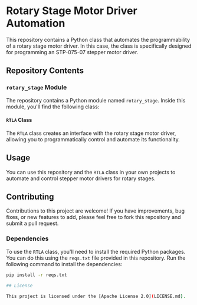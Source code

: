 # Rotary Stage Motor Driver Automation

This repository contains a Python class that automates the programmability of a rotary stage motor driver. In this case, the class is specifically designed for programming an STP-075-07 stepper motor driver.

## Repository Contents

### `rotary_stage` Module

The repository contains a Python module named `rotary_stage`. Inside this module, you'll find the following class:

#### `RTLA` Class

The `RTLA` class creates an interface with the rotary stage motor driver, allowing you to programmatically control and automate its functionality.

## Usage

You can use this repository and the `RTLA` class in your own projects to automate and control stepper motor drivers for rotary stages.

## Contributing

Contributions to this project are welcome! If you have improvements, bug fixes, or new features to add, please feel free to fork this repository and submit a pull request.

### Dependencies

To use the `RTLA` class, you'll need to install the required Python packages. You can do this using the `reqs.txt` file provided in this repository. Run the following command to install the dependencies:

```bash
pip install -r reqs.txt

## License

This project is licensed under the [Apache License 2.0](LICENSE.md).



